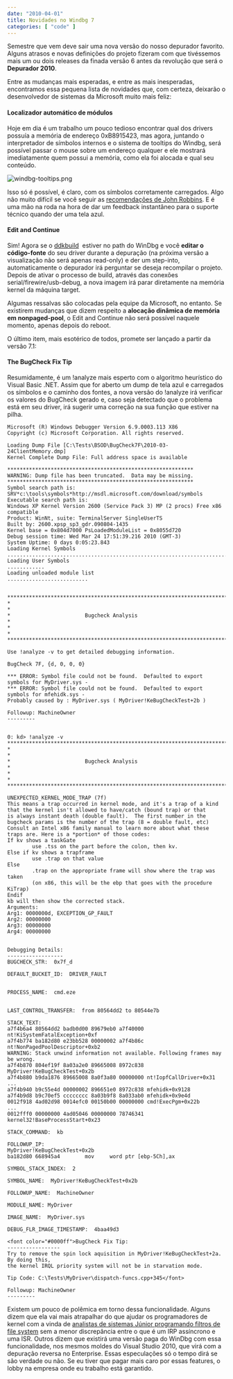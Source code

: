 ```yaml
---
date: "2010-04-01"
title: Novidades no Windbg 7
categories: [ "code" ]
---
```

Semestre que vem deve sair uma nova versão do nosso depurador favorito. Alguns atrasos e novas definições do projeto fizeram com que tivéssemos mais um ou dois releases da finada versão 6 antes da revolução que será o **Depurador 2010**.

Entre as mudanças mais esperadas, e entre as mais inesperadas, encontramos essa pequena lista de novidades que, com certeza, deixarão o desenvolvedor de sistemas da Microsoft muito mais feliz:

#### Localizador automático de módulos

Hoje em dia é um trabalho um pouco tedioso encontrar qual dos drivers possuía a memória de endereço 0xB8915423, mas agora, juntando o interpretador de símbolos internos e o sistema de tooltips do Windbg, será possível passar o mouse sobre um endereço qualquer e ele mostrará imediatamente quem possui a memória, como ela foi alocada e qual seu conteúdo.

![windbg-tooltips.png](http://i.imgur.com/fb4hw4x.png)

Isso só é possível, é claro, com os símbolos corretamente carregados. Algo não muito difícil se você seguir as [recomendações de John Robbins](http://msdn.microsoft.com/en-us/magazine/cc301459.aspx). E é uma mão na roda na hora de dar um feedback instantâneo para o suporte técnico quando der uma tela azul.

#### Edit and Continue

Sim! Agora se o [ddkbuild](http://www.osronline.com/article.cfm?article=43)  estiver no path do WinDbg e você **editar o código-fonte** do seu driver durante a depuração (na próxima versão a visualização não será apenas read-only) e der um step-into, automaticamente o depurador irá perguntar se deseja recompilar o projeto. Depois de ativar o processo de build, através das conexões serial/firewire/usb-debug, a nova imagem irá parar diretamente na memória kernel da máquina target.

Algumas ressalvas são colocadas pela equipe da Microsoft, no entanto. Se existirem mudanças que dizem respeito a **alocação dinâmica de memória em nonpaged-pool**, o Edit and Continue não será possível naquele momento, apenas depois do reboot.

O último item, mais esotérico de todos, promete ser lançado a partir da versão 7.1:

#### The BugCheck Fix Tip

Resumidamente, é um !analyze mais esperto com o algoritmo heurístico do Visual Basic .NET. Assim que for aberto um dump de tela azul e carregados os símbolos e o caminho dos fontes, a nova versão do !analyze irá verificar os valores do BugCheck gerado e, caso seja detectado que o problema está em seu driver, irá sugerir uma correção na sua função que estiver na pilha.

    
    Microsoft (R) Windows Debugger Version 6.9.0003.113 X86
    Copyright (c) Microsoft Corporation. All rights reserved.
    
    Loading Dump File [C:\Tests\BSOD\BugCheck7F\2010-03-24ClientMemory.dmp]
    Kernel Complete Dump File: Full address space is available
    
    ************************************************************
    WARNING: Dump file has been truncated.  Data may be missing.
    ************************************************************
    Symbol search path is: SRV*c:\tools\symbols*http://msdl.microsoft.com/download/symbols
    Executable search path is:
    Windows XP Kernel Version 2600 (Service Pack 3) MP (2 procs) Free x86 compatible
    Product: WinNt, suite: TerminalServer SingleUserTS
    Built by: 2600.xpsp_sp3_gdr.090804-1435
    Kernel base = 0x804d7000 PsLoadedModuleList = 0x8055d720
    Debug session time: Wed Mar 24 17:51:39.216 2010 (GMT-3)
    System Uptime: 0 days 0:05:23.843
    Loading Kernel Symbols
    .........................................................................................
    Loading User Symbols
    ............
    Loading unloaded module list
    ..........................

    
    *******************************************************************************
    *                                                                             *
    *                        Bugcheck Analysis                                    *
    *                                                                             *
    *******************************************************************************
    
    Use !analyze -v to get detailed debugging information.
    
    BugCheck 7F, {d, 0, 0, 0}
    
    *** ERROR: Symbol file could not be found.  Defaulted to export symbols for MyDriver.sys -
    *** ERROR: Symbol file could not be found.  Defaulted to export symbols for mfehidk.sys -
    Probably caused by : MyDriver.sys ( MyDriver!KeBugCheckTest+2b )
    
    Followup: MachineOwner
    ---------

    
    0: kd> !analyze -v
    *******************************************************************************
    *                                                                             *
    *                        Bugcheck Analysis                                    *
    *                                                                             *
    *******************************************************************************
    
    UNEXPECTED_KERNEL_MODE_TRAP (7f)
    This means a trap occurred in kernel mode, and it's a trap of a kind
    that the kernel isn't allowed to have/catch (bound trap) or that
    is always instant death (double fault).  The first number in the
    bugcheck params is the number of the trap (8 = double fault, etc)
    Consult an Intel x86 family manual to learn more about what these
    traps are. Here is a *portion* of those codes:
    If kv shows a taskGate
            use .tss on the part before the colon, then kv.
    Else if kv shows a trapframe
            use .trap on that value
    Else
            .trap on the appropriate frame will show where the trap was taken
            (on x86, this will be the ebp that goes with the procedure KiTrap)
    Endif
    kb will then show the corrected stack.
    Arguments:
    Arg1: 0000000d, EXCEPTION_GP_FAULT
    Arg2: 00000000
    Arg3: 00000000
    Arg4: 00000000

    
    Debugging Details:
    ------------------
    BUGCHECK_STR:  0x7f_d
    
    DEFAULT_BUCKET_ID:  DRIVER_FAULT

    
    PROCESS_NAME:  cmd.eze

    
    LAST_CONTROL_TRANSFER:  from 80564dd2 to 80544e7b
    
    STACK_TEXT:
    a7f4b6a4 80564dd2 badb0d00 89679eb0 a7f40000 nt!KiSystemFatalException+0xf
    a7f4b774 ba182d80 e23bb528 00000002 a7f4b86c nt!NonPagedPoolDescriptor+0xb2
    WARNING: Stack unwind information not available. Following frames may be wrong.
    a7f4b870 804ef19f 8a03a2e0 89665008 8972c838 MyDriver!KeBugCheckTest+0x2b
    a7f4b880 b9da1876 89665008 8a0f3a80 00000000 nt!IopfCallDriver+0x31
    ...
    a7f4b940 b9c55e4d 00000002 896651e0 8972c838 mfehidk+0x9128
    a7f4b9d8 b9c70ef5 cccccccc 8a03b9f8 8a033ab0 mfehidk+0x9e4d
    0012f918 4ad02d98 0014efc0 00150b00 00000000 cmd!ExecPgm+0x22b
    ...
    0012fff0 00000000 4ad05046 00000000 78746341 kernel32!BaseProcessStart+0x23
    
    STACK_COMMAND:  kb
    
    FOLLOWUP_IP:
    MyDriver!KeBugCheckTest+0x2b
    ba182d80 668945a4        mov     word ptr [ebp-5Ch],ax
    
    SYMBOL_STACK_INDEX:  2
    
    SYMBOL_NAME:  MyDriver!KeBugCheckTest+0x2b
    
    FOLLOWUP_NAME:  MachineOwner
    
    MODULE_NAME: MyDriver
    
    IMAGE_NAME:  MyDriver.sys
    
    DEBUG_FLR_IMAGE_TIMESTAMP:  4baa49d3
    
    <font color="#0000ff">BugCheck Fix Tip:
    -----------------
    Try to remove the spin lock aquisition in MyDriver!KeBugCheckTest+2a. By doing this,
    the kernel IRQL priority system will not be in starvation mode.
    
    Tip Code: C:\Tests\MyDriver\dispatch-funcs.cpp+345</font>
    
    Followup: MachineOwner
    ---------

Existem um pouco de polêmica em torno dessa funcionalidade. Alguns dizem que ela vai mais atrapalhar do que ajudar os programadores de kernel com a vinda de [analistas de sistemas Júnior programando filtros de file system](http://groups.google.com/group/ccppbrasil/msg/f1f6d52aa167c1ab?dmode=source) sem a menor discrepância entre o que é um IRP assíncrono e uma ISR. Outros dizem que existirá uma versão paga do WinDbg com essa funcionalidade, nos mesmos moldes do Visual Studio 2010, que virá com a depuração reversa no Enterprise. Essas especulações só o tempo dirá se são verdade ou não. Se eu tiver que pagar mais caro por essas features, o lobby na empresa onde eu trabalho está garantido.
